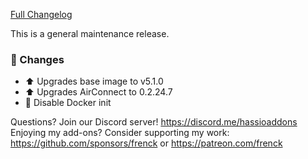 [Full Changelog][changelog]

This is a general maintenance release.

### :hammer: Changes

- :arrow_up: Upgrades base image to v5.1.0
- :arrow_up: Upgrades AirConnect to 0.2.24.7
- :hammer: Disable Docker init

[changelog]: https://github.com/hassio-addons/addon-airsonos/compare/v2.3.0...v2.3.1

Questions? Join our Discord server! https://discord.me/hassioaddons
Enjoying my add-ons? Consider supporting my work:
https://github.com/sponsors/frenck or https://patreon.com/frenck